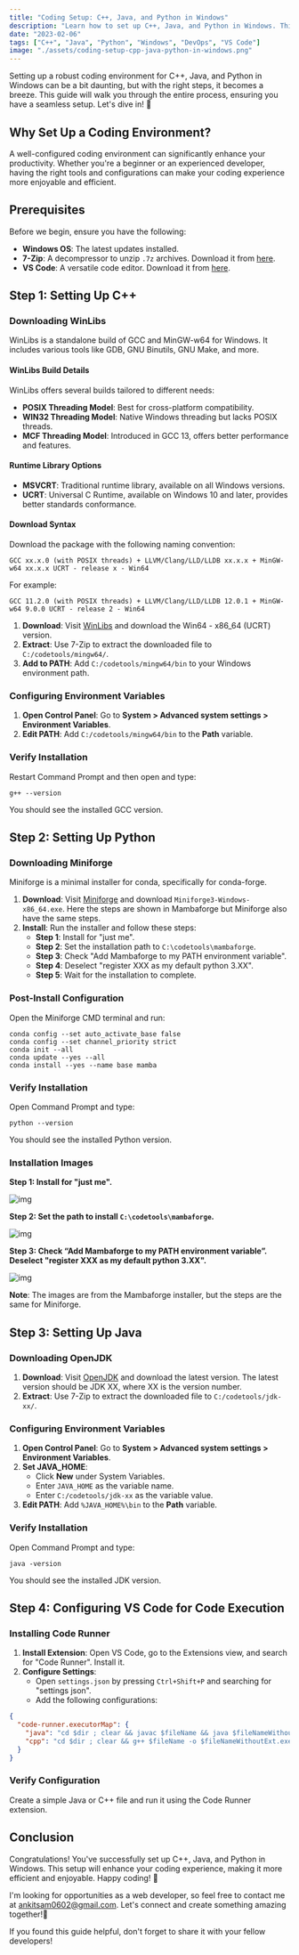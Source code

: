 ```yaml
---
title: "Coding Setup: C++, Java, and Python in Windows"
description: "Learn how to set up C++, Java, and Python in Windows. This guide covers downloading binaries, configuring environment variables, and integrating with VS Code. Perfect for developers looking to streamline their coding environment."
date: "2023-02-06"
tags: ["C++", "Java", "Python", "Windows", "DevOps", "VS Code"]
image: "./assets/coding-setup-cpp-java-python-in-windows.png"
---
```


Setting up a robust coding environment for C++, Java, and Python in Windows can be a bit daunting, but with the right steps, it becomes a breeze. This guide will walk you through the entire process, ensuring you have a seamless setup. Let's dive in! 🚀

## Why Set Up a Coding Environment?

A well-configured coding environment can significantly enhance your productivity. Whether you're a beginner or an experienced developer, having the right tools and configurations can make your coding experience more enjoyable and efficient.

## Prerequisites

Before we begin, ensure you have the following:

- **Windows OS**: The latest updates installed.
- **7-Zip**: A decompressor to unzip `.7z` archives. Download it from [here](https://www.7-zip.org/).
- **VS Code**: A versatile code editor. Download it from [here](https://code.visualstudio.com/).

## **Step 1: Setting Up C++**

### Downloading WinLibs

WinLibs is a standalone build of GCC and MinGW-w64 for Windows. It includes various tools like GDB, GNU Binutils, GNU Make, and more.

#### WinLibs Build Details

WinLibs offers several builds tailored to different needs:

- **POSIX Threading Model**: Best for cross-platform compatibility.
- **WIN32 Threading Model**: Native Windows threading but lacks POSIX threads.
- **MCF Threading Model**: Introduced in GCC 13, offers better performance and features.

#### Runtime Library Options

- **MSVCRT**: Traditional runtime library, available on all Windows versions.
- **UCRT**: Universal C Runtime, available on Windows 10 and later, provides better standards conformance.

#### Download Syntax

Download the package with the following naming convention:

```
GCC xx.x.0 (with POSIX threads) + LLVM/Clang/LLD/LLDB xx.x.x + MinGW-w64 xx.x.x UCRT - release x - Win64
```

For example:

```
GCC 11.2.0 (with POSIX threads) + LLVM/Clang/LLD/LLDB 12.0.1 + MinGW-w64 9.0.0 UCRT - release 2 - Win64
```

1. **Download**: Visit [WinLibs](https://winlibs.com/) and download the Win64 - x86_64 (UCRT) version.
2. **Extract**: Use 7-Zip to extract the downloaded file to `C:/codetools/mingw64/`.
3. **Add to PATH**: Add `C:/codetools/mingw64/bin` to your Windows environment path.

### Configuring Environment Variables

1. **Open Control Panel**: Go to **System > Advanced system settings > Environment Variables**.
2. **Edit PATH**: Add `C:/codetools/mingw64/bin` to the **Path** variable.

### Verify Installation

Restart  Command Prompt and then open and type:

```shell
g++ --version
```

You should see the installed GCC version.

## **Step 2: Setting Up Python**

### Downloading Miniforge

Miniforge is a minimal installer for conda, specifically for conda-forge.

1. **Download**: Visit [Miniforge](https://github.com/conda-forge/miniforge#mambaforge) and download `Miniforge3-Windows-x86_64.exe`. Here the steps are shown in Mambaforge but Miniforge also have the same steps. 
2. **Install**: Run the installer and follow these steps:
   - **Step 1**: Install for "just me".
   - **Step 2**: Set the installation path to `C:\codetools\mambaforge`.
   - **Step 3**: Check "Add Mambaforge to my PATH environment variable". 
   - **Step 4**: Deselect "register XXX as my default python 3.XX".
   - **Step 5**: Wait for the installation to complete.

### Post-Install Configuration

Open the Miniforge CMD terminal and run:

```shell
conda config --set auto_activate_base false
conda config --set channel_priority strict
conda init --all
conda update --yes --all 
conda install --yes --name base mamba
```

### Verify Installation

Open Command Prompt and type:

```shell
python --version
```

You should see the installed Python version.

### Installation Images

**Step 1: Install for "just me".**

![img](./assets/mambaforge-install-1.png)

**Step 2: Set the path to install `C:\codetools\mambaforge`.**

![img](./assets/mambaforge-install-2.png)

**Step 3: Check “Add Mambaforge to my PATH environment variable”. Deselect "register XXX as my default python 3.XX".**

![img](./assets/mambaforge-install-3.png)

**Note**: The images are from the Mambaforge installer, but the steps are the same for Miniforge.

## **Step 3: Setting Up Java**

### Downloading OpenJDK

1. **Download**: Visit [OpenJDK](https://jdk.java.net/) and download the latest version. The latest version should be JDK XX, where XX is the version number.
2. **Extract**: Use 7-Zip to extract the downloaded file to `C:/codetools/jdk-xx/`.

### Configuring Environment Variables

1. **Open Control Panel**: Go to **System > Advanced system settings > Environment Variables**.
2. **Set JAVA_HOME**:
   - Click **New** under System Variables.
   - Enter `JAVA_HOME` as the variable name.
   - Enter `C:/codetools/jdk-xx` as the variable value.
3. **Edit PATH**: Add `%JAVA_HOME%\bin` to the **Path** variable.

### Verify Installation

Open Command Prompt and type:

```shell
java -version
```

You should see the installed JDK version.

## **Step 4: Configuring VS Code for Code Execution**

### Installing Code Runner

1. **Install Extension**: Open VS Code, go to the Extensions view, and search for "Code Runner". Install it.
2. **Configure Settings**:
   - Open `settings.json` by pressing `Ctrl+Shift+P` and searching for "settings json".
   - Add the following configurations:

```json
{
  "code-runner.executorMap": {
    "java": "cd $dir ; clear && javac $fileName && java $fileNameWithoutExt && Remove-Item $fileNameWithoutExt.class ",
    "cpp": "cd $dir ; clear && g++ $fileName -o $fileNameWithoutExt.exe && .\\$fileNameWithoutExt.exe && Remove-Item $fileNameWithoutExt.exe"
  }
}
```

### Verify Configuration

Create a simple Java or C++ file and run it using the Code Runner extension.

## Conclusion

Congratulations! You've successfully set up C++, Java, and Python in Windows. This setup will enhance your coding experience, making it more efficient and enjoyable. Happy coding! 🎉

I'm looking for opportunities as a web developer, so feel free to contact me at [ankitsam0602@gmail.com](mailto:ankitsam0602@gmail.com). Let's connect and create something amazing together!🌟 

If you found this guide helpful, don't forget to share it with your fellow developers!
